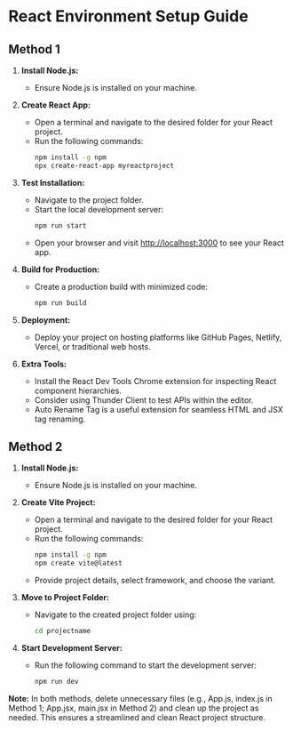 # React Environment Setup Guide

## Method 1

1. **Install Node.js:**
   - Ensure Node.js is installed on your machine.

2. **Create React App:**
   - Open a terminal and navigate to the desired folder for your React project.
   - Run the following commands:
     ```bash
     npm install -g npm
     npx create-react-app myreactproject
     ```

3. **Test Installation:**
   - Navigate to the project folder.
   - Start the local development server:
     ```bash
     npm run start
     ```
   - Open your browser and visit [http://localhost:3000](http://localhost:3000) to see your React app.

4. **Build for Production:**
   - Create a production build with minimized code:
     ```bash
     npm run build
     ```

5. **Deployment:**
   - Deploy your project on hosting platforms like GitHub Pages, Netlify, Vercel, or traditional web hosts.

6. **Extra Tools:**
   - Install the React Dev Tools Chrome extension for inspecting React component hierarchies.
   - Consider using Thunder Client to test APIs within the editor.
   - Auto Rename Tag is a useful extension for seamless HTML and JSX tag renaming.

## Method 2

1. **Install Node.js:**
   - Ensure Node.js is installed on your machine.

2. **Create Vite Project:**
   - Open a terminal and navigate to the desired folder for your React project.
   - Run the following commands:
     ```bash
     npm install -g npm
     npm create vite@latest
     ```
   - Provide project details, select framework, and choose the variant.

3. **Move to Project Folder:**
   - Navigate to the created project folder using:
     ```bash
     cd projectname
     ```

4. **Start Development Server:**
   - Run the following command to start the development server:
     ```bash
     npm run dev
     ```

**Note:** In both methods, delete unnecessary files (e.g., App.js, index.js in Method 1; App.jsx, main.jsx in Method 2) and clean up the project as needed. This ensures a streamlined and clean React project structure.
